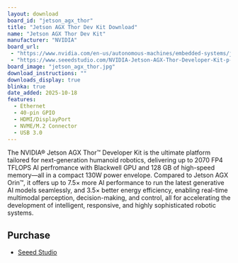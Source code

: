 ```yaml
---
layout: download
board_id: "jetson_agx_thor"
title: "Jetson AGX Thor Dev Kit Download"
name: "Jetson AGX Thor Dev Kit"
manufacturer: "NVIDIA"
board_url:
 - "https://www.nvidia.com/en-us/autonomous-machines/embedded-systems/jetson-thor/"
 - "https://www.seeedstudio.com/NVIDIA-Jetson-AGX-Thor-Developer-Kit-p-9965.html"
board_image: "jetson_agx_thor.jpg"
download_instructions: ""
downloads_display: true
blinka: true
date_added: 2025-10-18
features:
  - Ethernet
  - 40-pin GPIO
  - HDMI/DisplayPort
  - NVME/M.2 Connector
  - USB 3.0
---
```


The NVIDIA® Jetson AGX Thor™ Developer Kit is the ultimate platform tailored for next-generation humanoid robotics, delivering up to 2070 FP4 TFLOPS AI perfromance with Blackwell GPU and 128 GB of high-speed memory—all in a compact 130W power envelope. Compared to Jetson AGX Orin™, it offers up to 7.5× more AI performance to run the latest generative AI models seamlessly, and 3.5× better energy efficiency, enabling real-time multimodal perception, decision-making, and control, all for accelerating the development of intelligent, responsive, and highly sophisticated robotic systems.

## Purchase
* [Seeed Studio](https://www.seeedstudio.com/NVIDIA-Jetson-AGX-Thor-Developer-Kit-p-9965.html)
